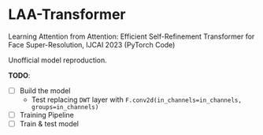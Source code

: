 # LAA-Transformer
Learning Attention from Attention: Efficient Self-Refinement Transformer for Face Super-Resolution, IJCAI 2023 (PyTorch Code)

Unofficial model reproduction.

**TODO**:
- [ ] Build the model
  - Test replacing `DWT` layer with `F.conv2d(in_channels=in_channels, groups=in_channels)`
- [ ] Training Pipeline
- [ ] Train & test model
